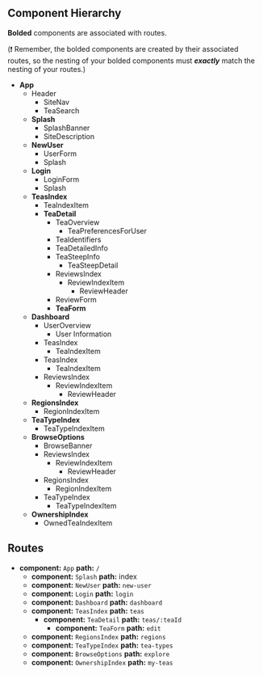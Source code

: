 ## Component Hierarchy

**Bolded** components are associated with routes.

(:exclamation: Remember, the bolded components are created by their
associated routes, so the nesting of your bolded components must
_**exactly**_ match the nesting of your routes.)

* **App**
  * Header
    * SiteNav
    * TeaSearch
  * **Splash**
    * SplashBanner
    * SiteDescription
  * **NewUser**
    * UserForm
    * Splash
  * **Login**
    * LoginForm
    * Splash
  * **TeasIndex**
    * TeaIndexItem
    * **TeaDetail**
      * TeaOverview
        * TeaPreferencesForUser
      * TeaIdentifiers
      * TeaDetailedInfo
      * TeaSteepInfo
        * TeaSteepDetail
      * ReviewsIndex
        * ReviewIndexItem
          * ReviewHeader
      * ReviewForm
      * **TeaForm**
  * **Dashboard**
    * UserOverview
      * User Information
    * TeasIndex
      * TeaIndexItem
    * TeasIndex
      * TeaIndexItem
    * ReviewsIndex
      * ReviewIndexItem
        * ReviewHeader
  * **RegionsIndex**
    * RegionIndexItem
  * **TeaTypeIndex**
    * TeaTypeIndexItem
  * **BrowseOptions**
    * BrowseBanner
    * ReviewsIndex
      * ReviewIndexItem
        * ReviewHeader
    * RegionsIndex
      * RegionIndexItem
    * TeaTypeIndex
      * TeaTypeIndexItem
  * **OwnershipIndex**
    * OwnedTeaIndexItem

## Routes

* **component:** `App` **path:** `/`
  * **component:** `Splash` **path:** index
  * **component:** `NewUser` **path:** `new-user`
  * **component:** `Login` **path:** `login`
  * **component:** `Dashboard` **path:** `dashboard`
  * **component:** `TeasIndex` **path:** `teas`
    * **component:** `TeaDetail` **path:** `teas/:teaId`
      * **component:** `TeaForm` **path:** `edit`
  * **component:** `RegionsIndex` **path:** `regions`
  * **component:** `TeaTypeIndex` **path:** `tea-types`
  * **component:** `BrowseOptions` **path:** `explore`
  * **component:** `OwnershipIndex` **path:** `my-teas`
